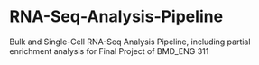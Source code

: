 # RNA-Seq-Analysis-Pipeline
Bulk and Single-Cell RNA-Seq Analysis Pipeline, including partial enrichment analysis for Final Project of BMD_ENG 311
